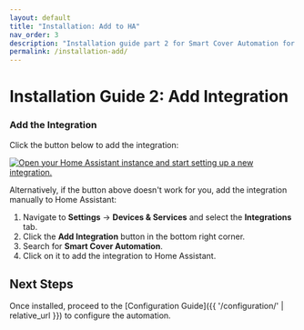 ```yaml
---
layout: default
title: "Installation: Add to HA"
nav_order: 3
description: "Installation guide part 2 for Smart Cover Automation for Home Assistant, via HACS or manually."
permalink: /installation-add/
---
```


# Installation Guide 2: Add Integration

### Add the Integration

Click the button below to add the integration:

[![Open your Home Assistant instance and start setting up a new integration.](https://my.home-assistant.io/badges/config_flow_start.svg)](https://my.home-assistant.io/redirect/config_flow_start/?domain=smart_cover_automation)

Alternatively, if the button above doesn't work for you, add the integration manually to Home Assistant:

1. Navigate to **Settings** → **Devices & Services** and select the **Integrations** tab.
2. Click the **Add Integration** button in the bottom right corner.
3. Search for **Smart Cover Automation**.
4. Click on it to add the integration to Home Assistant.

## Next Steps

Once installed, proceed to the [Configuration Guide]({{ '/configuration/' | relative_url }}) to configure the automation.